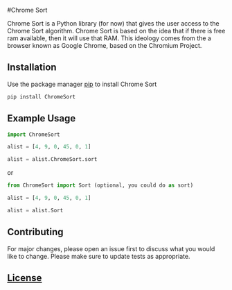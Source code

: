 #Chrome Sort

Chrome Sort is a Python library (for now) that gives the user access to the Chrome Sort algorithm.
Chrome Sort is based on the idea that if there is free ram available, then it will use that RAM. This
ideology comes from the a browser known as Google Chrome, based on the Chromium Project.

## Installation

Use the package manager [pip](https://pip.pypa.io/en/stable/) to install Chrome Sort

```bash
pip install ChromeSort
```

## Example Usage

```python
import ChromeSort

alist = [4, 9, 0, 45, 0, 1]

alist = alist.ChromeSort.sort

```
or

```python
from ChromeSort import Sort (optional, you could do as sort)

alist = [4, 9, 0, 45, 0, 1]

alist = alist.Sort

```

## Contributing
For major changes, please open an issue first to discuss what you would like to change.
Please make sure to update tests as appropriate.

## [License](https://github.com/blitzwolfz/ChromeSort/blob/master/LICENSE)
